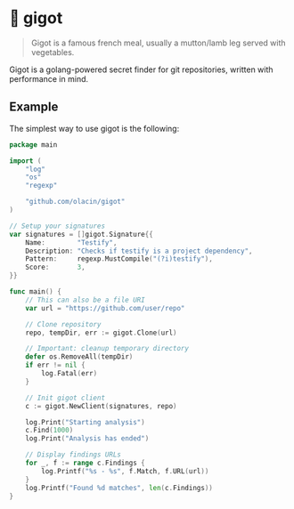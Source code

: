 # 🍖 gigot

> Gigot is a famous french meal, usually a mutton/lamb leg served with vegetables.                                   

Gigot is a golang-powered secret finder for git repositories, written with performance in mind.

## Example

The simplest way to use gigot is the following:

```go
package main

import (
	"log"
	"os"
	"regexp"

	"github.com/olacin/gigot"
)

// Setup your signatures
var signatures = []gigot.Signature{{
	Name:        "Testify",
	Description: "Checks if testify is a project dependency",
	Pattern:     regexp.MustCompile("(?i)testify"),
	Score:       3,
}}

func main() {
    // This can also be a file URI
	var url = "https://github.com/user/repo"

	// Clone repository
	repo, tempDir, err := gigot.Clone(url)

    // Important: cleanup temporary directory
	defer os.RemoveAll(tempDir)
	if err != nil {
		log.Fatal(err)
	}

	// Init gigot client
	c := gigot.NewClient(signatures, repo)

	log.Print("Starting analysis")
	c.Find(1000)
	log.Print("Analysis has ended")

    // Display findings URLs
	for _, f := range c.Findings {
		log.Printf("%s - %s", f.Match, f.URL(url))
	}
	log.Printf("Found %d matches", len(c.Findings))
}
```
